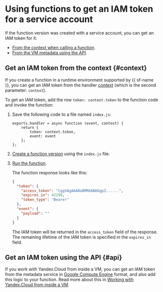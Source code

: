 # Using functions to get an IAM token for a service account

If the function version was created with a service account, you can get an IAM token for it:

- [From the context when calling a function](#context).
- [From the VM metadata using the API](#api).

## Get an IAM token from the context {#context}

If you create a function in a runtime environment supported by {{ sf-name }}, you can get an IAM token from the handler [context](../concepts/function.md#model-desc) (which is the second parameter: `context`).

To get an IAM token, add the row `token: context.token` to the function code and invoke the function:

1. Save the following code to a file named `index.js`:

    ```
    exports.handler = async function (event, context) {
        return {
            token: context.token,
            event: event
        };
    };
    ```

1. [Create a function version](../operations/function/version-manage.md#version-create) using the `index.js` file.

1. [Run the function](../operations/function/function-invoke.md).

    The function response looks like this:

    ```json
    {
      "token": {
        "access_token": "CggVAgAAABoBMRKABHGgpZ......",
        "expires_in": 42299,
        "token_type": "Bearer"
      },
      "event": {
        "payload": ""
      }
    }
    ```

    The IAM token will be returned in the `access_token` field of the response. The remaining lifetime of the IAM token is specified in the `expires_in` field.

## Get an IAM token using the API {#api}

If you work with Yandex.Cloud from inside a VM, you can get an IAM token from the metadata service in [Google Compute Engine](../../compute/operations/vm-info/get-info.md#gce-metadata) format, and also add this logic to your function. Read more about this in [Working with Yandex.Cloud from inside a VM](../../compute/operations/vm-connect/auth-inside-vm.md#auth-inside-vm).

